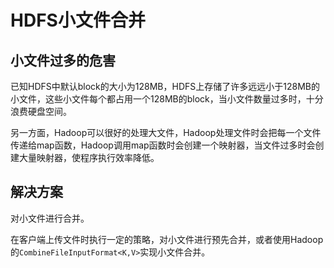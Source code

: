 # HDFS小文件合并

## 小文件过多的危害

已知HDFS中默认block的大小为128MB，HDFS上存储了许多远远小于128MB的小文件，这些小文件每个都占用一个128MB的block，当小文件数量过多时，十分浪费硬盘空间。

另一方面，Hadoop可以很好的处理大文件，Hadoop处理文件时会把每一个文件传递给map函数，Hadoop调用map函数时会创建一个映射器，当文件过多时会创建大量映射器，使程序执行效率降低。



## 解决方案

对小文件进行合并。

在客户端上传文件时执行一定的策略，对小文件进行预先合并，或者使用Hadoop的`CombineFileInputFormat<K,V>`实现小文件合并。


